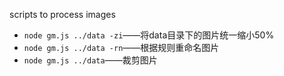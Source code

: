 scripts to process images
* `node gm.js ../data -zi`——将data目录下的图片统一缩小50%
* `node gm.js ../data -rn`——根据规则重命名图片
* `node gm.js ../data`——裁剪图片

